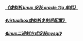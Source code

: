 ﻿
#####  [《虚拟机 linux 安装 oracle 11g 单机》](linux_install_oracle_11g_single.md)  

#####  [《virtualbox虚拟机复制后配置》](virtualbox_machine_backup_configure.md)  

#####  [《linux二进制方式安装mysql》](linux_two_stage_system_install_mysql.md)  
